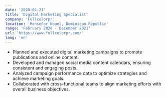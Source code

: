 ```yaml
---
date: '2020-04-21'
title: 'Digital Marketing Specialist'
company: 'Fullcolorpr'
location: 'Monseñor Nouel, Dominican Republic'
range: 'February 2020 - December 2021'
url: 'https://www.fullcolorpr.com/'
lang: 'en'
---
```


- Planned and executed digital marketing campaigns to promote publications and online content.
- Developed and managed social media content calendars, ensuring consistent and engaging posts.
- Analyzed campaign performance data to optimize strategies and achieve marketing goals.
- Collaborated with cross-functional teams to align marketing efforts with overall business objectives.
